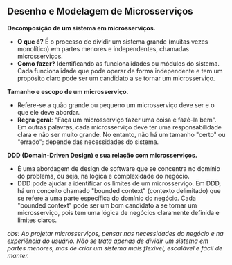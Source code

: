 ## **Desenho e Modelagem de Microsserviços**

**Decomposição de um sistema em microsserviços.**

- **O que é?** É o processo de dividir um sistema grande (muitas vezes monolítico) em partes menores e independentes, chamadas microsserviços.
- **Como fazer?** Identificando as funcionalidades ou módulos do sistema. Cada funcionalidade que pode operar de forma independente e tem um propósito claro pode ser um candidato a se tornar um microsserviço.

**Tamanho e escopo de um microsserviço.**

- Refere-se a quão grande ou pequeno um microsserviço deve ser e o que ele deve abordar.
- **Regra geral**: "Faça um microsserviço fazer uma coisa e fazê-la bem". Em outras palavras, cada microsserviço deve ter uma responsabilidade clara e não ser muito grande. No entanto, não há um tamanho "certo" ou "errado"; depende das necessidades do sistema.

**DDD (Domain-Driven Design) e sua relação com microsserviços.**

- É uma abordagem de design de software que se concentra no domínio do problema, ou seja, na lógica e complexidade do negócio.
- DDD pode ajudar a identificar os limites de um microsserviço. Em DDD, há um conceito chamado "bounded context" (contexto delimitado) que se refere a uma parte específica do domínio do negócio. Cada "bounded context" pode ser um bom candidato a se tornar um microsserviço, pois tem uma lógica de negócios claramente definida e limites claros.

_obs: Ao projetar microsserviços, pensar nas necessidades do negócio e na experiência do usuário. Não se trata apenas de dividir um sistema em partes menores, mas de criar um sistema mais flexível, escalável e fácil de manter._
